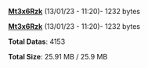 [**Mt3x6Rzk**](/data/Mt3x6Rzk.txt) (13/01/23 - 11:20)- 1232 bytes

[**Mt3x6Rzk**](/data/Mt3x6Rzk.txt) (13/01/23 - 11:20)- 1232 bytes

**Total Datas**: 4153

**Total Size**: 25.91 MB / 25.9 MB